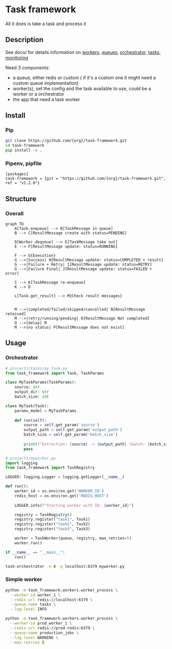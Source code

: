 # Task framework

All it does is take a task and process it


## Description
See docs/ for details information on [workers](docs/worker.md), [queues](docs/queue.md), [orchestrator](docs/orchestrator.md), [tasks](docs/task.md), [monitoring](docs/monitoring.md)

Need 3 components:
- a queue, either redis or custom ( if it's a custom one it might need a custom queue implementation)
- worker(s), set the config and the task available to use, could be a worker or a orchestrator
- the app that need a task worker

## Install
### Pip
```sh
git clone https://github.com/{org}/task-framework.git
cd task-framework
pip install -e . 
```

### Pipenv, pipfile
```
[packages]
task-framework = {git = "https://github.com/{org}/task-framework.git", ref = "v1.2.0"}
```
## Structure

### Overall

```mermaid
graph TD
    A[Task.enqueue] --> B[TaskMessage in queue]
    B --> C[ResultMessage create with status=PENDING]
    
    D[Worker.dequeue] --> E[TaskMessage take out]
    E --> F[ResultMessage update: status=RUNNING]
    
    F --> G{Execution}
    G -->|Success| H[ResultMessage update: status=COMPLETED + result]
    G -->|Failure + Retry| I[ResultMessage update: status=RETRY]
    G -->|Failure Final| J[ResultMessage update: status=FAILED + error]
    
    I --> K[TaskMessage re-enqueue]
    K --> D

    L[Task.get_result] --> M{Check result messages}
    
    
    M -->|completed/failed/skipped/cancelled| N[ResultMessage reteived]
    M -->|retry/running/pending| O[ResultMessage Not completed]
    O -->|delay| M
    M -->|no status| P[ResultMessage does not exist]
```

## Usage

### Orchestrator
```python
# project1/tasks/my_task.py
from task_framework import Task, TaskParams

class MyTaskParams(TaskParams):
    source: str
    output_dir: str
    batch_size: int

class MyTask(Task):
    params_model = MyTaskParams
    
    def run(self):
        source = self.get_param('source')
        output_path = self.get_param('output_path')
        batch_size = self.get_param('batch_size')
        
        print(f"Extraction: {source} -> {output_path} (batch: {batch_size})")
        pass
```

```python
# project1/myworker.py
import logging
from task_framework import TaskRegistry

LOGGER: logging.Logger = logging.getLogger(__name__)

def run():
    worker_id = os.environ.get('WORKER_ID')
    redis_host = os.environ.get('REDIS_HOST')
    
    LOGGER.info(f"Starting worker with ID: {worker_id}")

    registry = TaskRegistry()
    registry.register("task1", Task1)
    registry.register("task2", Task2)
    registry.register("task3", Task3)

    worker = TaskWorker(queue, registry, max_retries=5)
    worker.run()

if __name__ == "__main__":
    run()
```
        

```sh
task-orchestrator -n 4 -q localhost:6379 myworker.py
```

### Simple worker

```sh
python -m task_framework.workers.worker_process \
  --worker-id worker_1 \
  --redis-url redis://localhost:6379 \
  --queue-name tasks \
  --log-level INFO
``` 

```sh
python -m task_framework.workers.worker_process \
  --worker-id prod_worker_1 \
  --redis-url redis://prod-redis:6379 \
  --queue-name production_jobs \
  --log-level WARNING \
  --max-retries 5
```